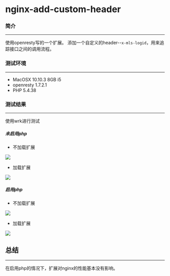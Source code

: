 # nginx-add-custom-header

### 简介 ###

-------------------------------------------------------------------------------

使用openresty写的一个扩展。
添加一个自定义的header--`x-mls-logid`，用来追踪接口之间的调用流程。

### 测试环境 ###

-------------------------------------------------------------------------------

* MacOSX 10.10.3 8GB i5
* openresty 1.7.2.1
* PHP 5.4.38

### 测试结果 ###

-------------------------------------------------------------------------------

使用wrk进行测试

##### 未启用php #####

* 不加载扩展

![](https://github.com/pein0119/nginx-add-custom-header/blob/master/img/test1.png?raw=true) 

* 加载扩展

![](https://github.com/pein0119/nginx-add-custom-header/blob/master/img/test2.png?raw=true) 

##### 启用php #####

* 不加载扩展

![](https://github.com/pein0119/nginx-add-custom-header/blob/master/img/test3.png?raw=true) 

* 加载扩展

![](https://github.com/pein0119/nginx-add-custom-header/blob/master/img/test4.png?raw=true) 

## 总结 ##

-------------------------------------------------------------------------------

在启用php的情况下，扩展对nginx的性能基本没有影响。
